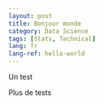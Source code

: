 ```yaml
---
layout: post
title: Bonjour monde
category: Data Science
tags: [Stats, Technical]
lang: fr
lang-ref: hello-world
---
```


Un test

Plus de tests
